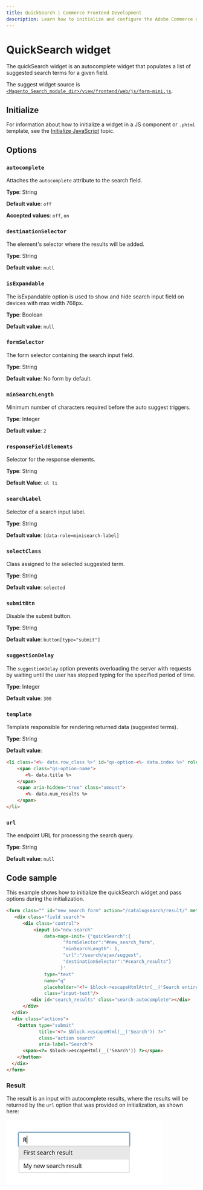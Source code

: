 ```yaml
---
title: QuickSearch | Commerce Frontend Development
description: Learn how to initialize and configure the Adobe Commerce and Magento Open Source QuickSearch widget.
---
```


# QuickSearch widget

The quickSearch widget is an autocomplete widget that populates a list of suggested search terms for a given field.

The suggest widget source is [`<Magento_Search_module_dir>/view/frontend/web/js/form-mini.js`].

## Initialize

For information about how to initialize a widget in a JS component or `.phtml` template, see the [Initialize JavaScript] topic.

## Options

### `autocomplete`

Attaches the `autocomplete` attribute to the search field.

**Type**: String

**Default value**: `off`

**Accepted values**: `off`, `on`

### `destinationSelector`

The element's selector where the results will be added.

**Type**: String

**Default value**: `null`

### `isExpandable`

The isExpandable option is used to show and hide search input field on devices with max width 768px.

**Type**: Boolean

**Default value**: `null`

### `formSelector`

The form selector containing the search input field.

**Type**: String

**Default value**: No form by default.

### `minSearchLength`

Minimum number of characters required before the auto suggest triggers.

**Type**: Integer

**Default value**: `2`

### `responseFieldElements`

Selector for the response elements.

**Type**: String

**Default Value**: `ul li`

### `searchLabel`

Selector of a search input label.

**Type**: String

**Default value**: `[data-role=minisearch-label]`

### `selectClass`

Class assigned to the selected suggested term.

**Type**: String

**Default value**: `selected`

### `submitBtn`

Disable the submit button.

**Type**: String

**Default value**: `button[type="submit"]`

### `suggestionDelay`

The `suggestionDelay` option prevents overloading the server with requests by waiting until the user has stopped typing for the specified period of time.

**Type**: Integer

**Default value**: `300`

### `template`

Template responsible for rendering returned data (suggested terms).

**Type**: String

**Default value**:

```html
<li class="<%- data.row_class %>" id="qs-option-<%- data.index %>" role="option">
    <span class="qs-option-name">
       <%- data.title %>
    </span>
    <span aria-hidden="true" class="amount">
       <%- data.num_results %>
    </span>
</li>
```

### `url`

The endpoint URL for processing the search query.

**Type**: String

**Default value**: `null`

## Code sample

This example shows how to initialize the quickSearch widget and pass options during the initialization.

```html
<form class="" id="new_search_form" action="/catalogsearch/result/" method="get">
   <div class="field search">
      <div class="control">
          <input id="new-search"
              data-mage-init='{"quickSearch":{
                     "formSelector":"#new_search_form",
                     "minSearchLength": 1,
                     "url":"/search/ajax/suggest",
                     "destinationSelector":"#search_results"}
                    }'
              type="text"
              name="q"
              placeholder="<?= $block->escapeHtmlAttr(__('Search entire store here...')) ?>"
              class="input-text"/>
         <div id="search_results" class="search-autocomplete"></div>
      </div>
  </div>
  <div class="actions">
    <button type="submit"
            title="<?= $block->escapeHtml(__('Search')) ?>"
            class="action search"
            aria-label="Search">
      <span><?= $block->escapeHtml(__('Search')) ?></span>
    </button>
  </div>
</form>
```

### Result

The result is an input with autocomplete results, where the results will be returned by the `url` option that was provided on initialization, as shown here:

![Quick Search Widget](../../_images/javascript/quick-search-result.png)

[`<Magento_Search_module_dir>/view/frontend/web/js/form-mini.js`]: https://github.com/magento/magento2/blob/2.4/app/code/Magento/Search/view/frontend/web/js/form-mini.js
[Initialize JavaScript]: ../init.md
